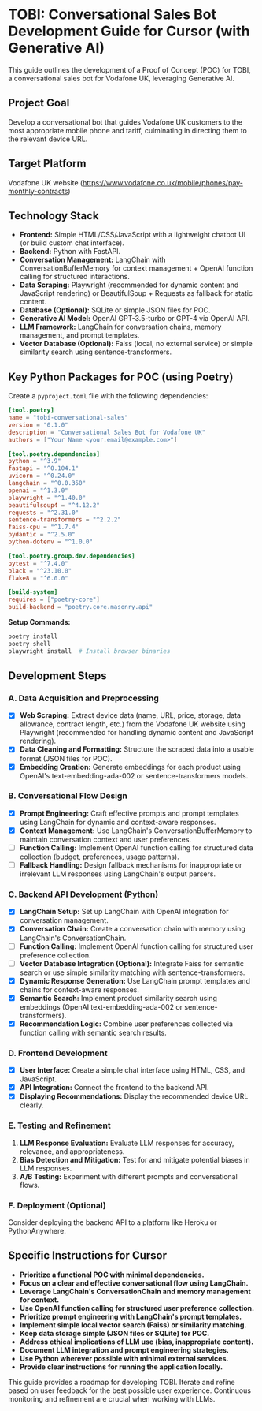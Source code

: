# TOBI: Conversational Sales Bot Development Guide for Cursor (with Generative AI)

This guide outlines the development of a Proof of Concept (POC) for TOBI, a conversational sales bot for Vodafone UK, leveraging Generative AI.

## Project Goal

Develop a conversational bot that guides Vodafone UK customers to the most appropriate mobile phone and tariff, culminating in directing them to the relevant device URL.

## Target Platform

Vodafone UK website (https://www.vodafone.co.uk/mobile/phones/pay-monthly-contracts)

## Technology Stack

* **Frontend:** Simple HTML/CSS/JavaScript with a lightweight chatbot UI (or build custom chat interface).
* **Backend:** Python with FastAPI.
* **Conversation Management:** LangChain with ConversationBufferMemory for context management + OpenAI function calling for structured interactions.
* **Data Scraping:** Playwright (recommended for dynamic content and JavaScript rendering) or BeautifulSoup + Requests as fallback for static content.
* **Database (Optional):** SQLite or simple JSON files for POC.
* **Generative AI Model:** OpenAI GPT-3.5-turbo or GPT-4 via OpenAI API.
* **LLM Framework:** LangChain for conversation chains, memory management, and prompt templates.
* **Vector Database (Optional):** Faiss (local, no external service) or simple similarity search using sentence-transformers.

## Key Python Packages for POC (using Poetry)

Create a `pyproject.toml` file with the following dependencies:

```toml
[tool.poetry]
name = "tobi-conversational-sales"
version = "0.1.0"
description = "Conversational Sales Bot for Vodafone UK"
authors = ["Your Name <your.email@example.com>"]

[tool.poetry.dependencies]
python = "^3.9"
fastapi = "^0.104.1"
uvicorn = "^0.24.0"
langchain = "^0.0.350"
openai = "^1.3.0"
playwright = "^1.40.0"
beautifulsoup4 = "^4.12.2"
requests = "^2.31.0"
sentence-transformers = "^2.2.2"
faiss-cpu = "^1.7.4"
pydantic = "^2.5.0"
python-dotenv = "^1.0.0"

[tool.poetry.group.dev.dependencies]
pytest = "^7.4.0"
black = "^23.10.0"
flake8 = "^6.0.0"

[build-system]
requires = ["poetry-core"]
build-backend = "poetry.core.masonry.api"
```

**Setup Commands:**
```bash
poetry install
poetry shell
playwright install  # Install browser binaries
```

## Development Steps

### A. Data Acquisition and Preprocessing

- [x] **Web Scraping:** Extract device data (name, URL, price, storage, data allowance, contract length, etc.) from the Vodafone UK website using Playwright (recommended for handling dynamic content and JavaScript rendering).
- [x] **Data Cleaning and Formatting:** Structure the scraped data into a usable format (JSON files for POC).
- [x] **Embedding Creation:** Generate embeddings for each product using OpenAI's text-embedding-ada-002 or sentence-transformers models.

### B. Conversational Flow Design

- [x] **Prompt Engineering:** Craft effective prompts and prompt templates using LangChain for dynamic and context-aware responses.
- [x] **Context Management:** Use LangChain's ConversationBufferMemory to maintain conversation context and user preferences.
- [ ] **Function Calling:** Implement OpenAI function calling for structured data collection (budget, preferences, usage patterns).
- [ ] **Fallback Handling:** Design fallback mechanisms for inappropriate or irrelevant LLM responses using LangChain's output parsers.

### C. Backend API Development (Python)

- [x] **LangChain Setup:** Set up LangChain with OpenAI integration for conversation management.
- [x] **Conversation Chain:** Create a conversation chain with memory using LangChain's ConversationChain.
- [ ] **Function Calling:** Implement OpenAI function calling for structured user preference collection.
- [ ] **Vector Database Integration (Optional):** Integrate Faiss for semantic search or use simple similarity matching with sentence-transformers.
- [x] **Dynamic Response Generation:** Use LangChain prompt templates and chains for context-aware responses.
- [x] **Semantic Search:** Implement product similarity search using embeddings (OpenAI text-embedding-ada-002 or sentence-transformers).
- [x] **Recommendation Logic:** Combine user preferences collected via function calling with semantic search results.

### D. Frontend Development

- [x] **User Interface:** Create a simple chat interface using HTML, CSS, and JavaScript.
- [x] **API Integration:** Connect the frontend to the backend API.
- [x] **Displaying Recommendations:** Display the recommended device URL clearly.

### E. Testing and Refinement

1. **LLM Response Evaluation:** Evaluate LLM responses for accuracy, relevance, and appropriateness.
2. **Bias Detection and Mitigation:** Test for and mitigate potential biases in LLM responses.
3. **A/B Testing:** Experiment with different prompts and conversational flows.

### F. Deployment (Optional)

Consider deploying the backend API to a platform like Heroku or PythonAnywhere.


## Specific Instructions for Cursor

* **Prioritize a functional POC with minimal dependencies.**
* **Focus on a clear and effective conversational flow using LangChain.**
* **Leverage LangChain's ConversationChain and memory management for context.**
* **Use OpenAI function calling for structured user preference collection.**
* **Prioritize prompt engineering with LangChain's prompt templates.**
* **Implement simple local vector search (Faiss) or similarity matching.**
* **Keep data storage simple (JSON files or SQLite) for POC.**
* **Address ethical implications of LLM use (bias, inappropriate content).**
* **Document LLM integration and prompt engineering strategies.**
* **Use Python wherever possible with minimal external services.**
* **Provide clear instructions for running the application locally.**

This guide provides a roadmap for developing TOBI.  Iterate and refine based on user feedback for the best possible user experience.  Continuous monitoring and refinement are crucial when working with LLMs.